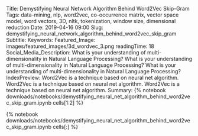 Title: Demystifying Neural Network Algorithm Behind Word2Vec Skip-Gram
Tags: data-mining, nlp, word2vec, co-occurrence matrix, vector space model, word vectors, 3D, nltk, tokenization, window size, dimensional reduction
Date: 2019-04-16 09:00
Slug: demystifying_neural_network_algorithm_behind_word2vec_skip_gram
Subtitle:
Keywords: 
Featured_Image: images/featured_images/3d_wordvec_3.png
readingTime: 18
Social_Media_Description: What is your understanding of multi-dimensionality in Natural Language Processing? What is your understanding of multi-dimensionality in Natural Language Processing? What is your understanding of multi-dimensionality in Natural Language Processing?
IndexPreview: Word2Vec is a technique based on neural net algorithm. Word2Vec is a technique based on neural net algorithm. Word2Vec is a technique based on neural net algorithm.
Summary: {% notebook downloads/notebooks/demystifying_neural_net_algorithm_behind_word2vec_skip_gram.ipynb cells[1:2] %}

{% notebook downloads/notebooks/demystifying_neural_net_algorithm_behind_word2vec_skip_gram.ipynb cells[:] %}
